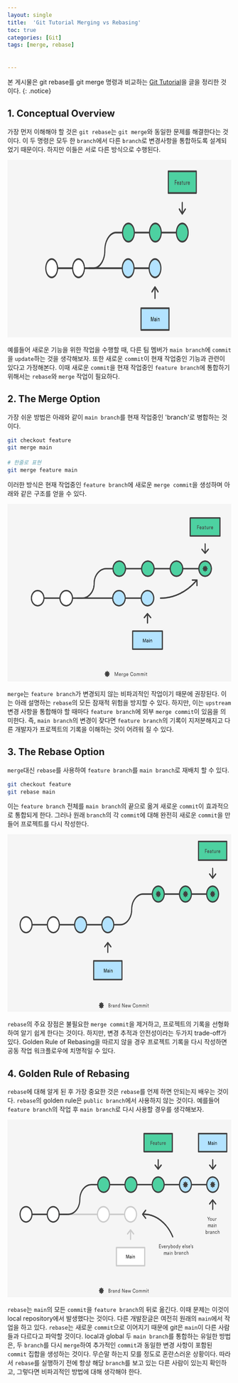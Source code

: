 ```yaml
---
layout: single
title:  'Git Tutorial Merging vs Rebasing'
toc: true
categories: [Git]
tags: [merge, rebase]


---
```


본 게시물은 git rebase를 git merge 명령과 비교하는 [Git Tutorial](https://www.atlassian.com/git/tutorials/merging-vs-rebasing)을 글을 정리한 것이다.
{: .notice}

## 1. Conceptual Overview

가장 먼저 이해해야 할 것은 `git rebase`는 `git merge`와 동일한 문제를 해결한다는 것이다. 이 두 명령은 모두 한 `branch`에서 다른 `branch`로 변경사항을 통합하도록 설계되었기 때문이다. 하지만 이들은 서로 다른 방식으로 수행된다. 

<p align="center"><img src="https://github.com/sigirace/page-images/blob/main/git_tutorial/git1.png?raw=true" width="650" height="400"></p>

예를들어 새로운 기능을 위한 작업을 수행할 때, 다른 팀 멤버가 `main branch`에 `commit`을 `update`하는 것을 생각해보자. 또한 새로운 `commit`이 현재 작업중인 기능과 관련이 있다고 가정해본다. 이때 새로운 `commit`을 현재 작업중인 `feature branch`에 통합하기 위해서는 `rebase`와 `merge` 작업이 필요하다.

## 2. The Merge Option

가장 쉬운 방법은 아래와 같이 `main branch`를 현재 작업중인 'branch'로 병합하는 것이다.

````bash
git checkout feature
git merge main

# 한줄로 표현
git merge feature main
````

이러한 방식은 현재 작업중인 `feature branch`에 새로운 `merge commit`을 생성하며 아래와 같은 구조를 얻을 수 있다.

<p align="center"><img src="https://github.com/sigirace/page-images/blob/main/git_tutorial/git2.png?raw=true" width="650" height="400"></p>

`merge`는 `feature branch`가 변경되지 않는 비파괴적인 작업이기 때문에 권장된다. 이는 아래 설명하는 `rebase`의 모든 잠재적 위험을 방지할 수 있다. 하지만, 이는 `upstream`변경 사항을 통합해야 할 때마다 `feature branch`에 외부 `merge commit`이 있음을 의미한다. 즉, `main branch`의 변경이 잦다면 `feature branch`의 기록이 지저분해지고 다른 개발자가 프로젝트의 기록을 이해하는 것이 어려워 질 수 있다.

## 3. The Rebase Option

`merge`대신 `rebase`를 사용하여 `feature branch`를 `main branch`로 재배치 할 수 있다.

````bash
git checkout feature
git rebase main
````

이는 `feature branch` 전체를 `main branch`의 끝으로 옮겨 새로운 `commit`이 효과적으로 통합되게 한다. 그러나 원래 `branch`의 각 `commit`에 대해 완전히 새로운 `commit`을 만들어 프로젝트를 다시 작성한다.

<p align="center"><img src="https://github.com/sigirace/page-images/blob/main/git_tutorial/git3.png?raw=true" width="650" height="400"></p>

`rebase`의 주요 장점은 불필요한 `merge commit`을 제거하고, 프로젝트의 기록을 선형화하여 알기 쉽게 한다는 것이다. 하지만, 변경 추적과 안전성이라는 두가지 trade-off가 있다. Golden Rule of Rebasing을 따르지 않을 경우 프로젝트 기록을 다시 작성하면 공동 작업 워크플로우에 치명적일 수 있다.

## 4. Golden Rule of Rebasing

`rebase`에 대해 알게 된 후 가장 중요한 것은 `rebase`를 언제 하면 안되는지 배우는 것이다. `rebase`의 golden rule은 `public branch`에서 사용하지 않는 것이다. 예를들어 `feature branch`의 작업 후 `main branch`로 다시 사용할 경우를 생각해보자.

<p align="center"><img src="https://github.com/sigirace/page-images/blob/main/git_tutorial/git4.png?raw=true" width="650" height="400"></p>

`rebase`는 `main`의 모든 `commit`을 `feature branch`의 뒤로 옮긴다. 이때 문제는 이것이 local repository에서 발생했다는 것이다. 다른 개발잗글은 여전히 원래의 `main`에서 작업을 하고 있다. `rebase`는 새로운 `commit`으로 이어지기 때문에 git은 `main`이 다른 사람들과 다르다고 파악할 것이다. local과 global 두 `main branch`를 통합하는 유일한 방법은, 두 `branch`를 다시 `merge`하여 추가적인 `commit`과 동일한 변경 사항이 포함된 `commit` 집합을 생성하는 것이다. 무슨말 하는지 모를 정도로 혼란스러운 상황이다. 따라서 `rebase`를 실행하기 전에 항상 해당 `branch`를 보고 있는 다른 사람이 있는지 확인하고, 그렇다면 비파괴적인 방법에 대해 생각해야 한다.  